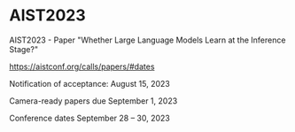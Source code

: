 # AIST2023
AIST2023 - Paper "Whether Large Language Models Learn at the Inference Stage?" 

https://aistconf.org/calls/papers/#dates


Notification of acceptance:	August 15, 2023

Camera-ready papers due	September 1, 2023

Conference dates	September 28 – 30, 2023

